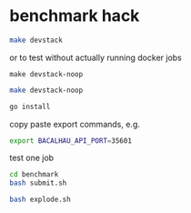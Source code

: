 # benchmark hack

```bash
make devstack
```
or to test without actually running docker jobs

```
make devstack-noop
```

```bash
make devstack-noop
```

```bash
go install
```

copy paste export commands, e.g.
```bash
export BACALHAU_API_PORT=35601
```

test one job

```bash
cd benchmark
bash submit.sh
```

```bash
bash explode.sh
```
